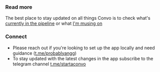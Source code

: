 ### Read more
The best place to stay updated on all things Convo is to check what's [currently in the pipeline](https://github.com/kernel-community/convo-app/discussions/categories/dev-notes) or what [I'm musing on](https://thinkingabout.convo.cafe) 

### Connect

- Please reach out if you're looking to set up the app locally and need guidance ([t.me/probablyangg](https://t.me/probablyangg))
- To stay updated with the latest changes in the app subscribe to the telegram channel [t.me/startaconvo](https://t.me/startaconvo)
